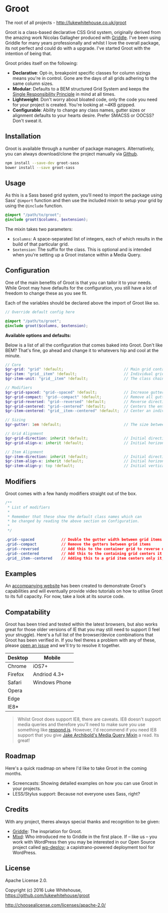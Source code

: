 # Groot
The root of all projects - http://lukewhitehouse.co.uk/groot

Groot is a class-based declarative CSS Grid system, originally derived from the amazing work Nicolas Gallagher produced with [Griddle](https://github.com/necolas/griddle). I've been using Griddle for many years professionally and whilst I love the overall package, its not perfect and could do with a upgrade. I've started Groot with the intention of being that.

Groot prides itself on the following:

- **Declarative**: Opt-in, breakpoint specific classes for column sizings means you're in control. Gone are the days of all grids adhering to the same column sizes.
- **Modular**: Defaults to a BEM structured Grid System and keeps the [Single Responsibility Principle](https://en.wikipedia.org/wiki/Single_responsibility_principle) in mind at all times.
- **Lightweight**: Don't worry about bloated code, only the code you need for your project is created. You're looking at ~4KB gzipped.
- **Configurable**: Ability to change any class names, gutter sizes or alignment defaults to your hearts desire. Prefer SMACSS or OOCSS? Don't sweat it.

## Installation

Groot is available through a number of package managers. Alternatively, you can always download/clone the project manually via [Github](http://github.com/lukewhitehouse/groot).

```sh
npm install --save-dev groot-sass
bower install --save groot-sass
```

## Usage

As this is a Sass based grid system, you’ll need to import the package using Sass’ `@import` function and then use the included mixin to setup your grid by using the `@include` function.

```scss
@import "/path/to/groot";
@include groot($columns, $extension);
```

The mixin takes two parameters:

- `$columns`: A space-separated list of integers, each of which results in the build of that particular grid.
- `$extension`: The suffix for the class. This is optional and is intended when you're setting up a Groot instance within a Media Query.

## Configuration

One of the main benefits of Groot is that you can tailor it to your needs. While Groot may have defaults for the configuration, you still have a lot of freedom to change these as you see fit.

Each of the variables should be declared above the import of Groot like so.

```scss
// Override default config here

@import "/path/to/groot";
@include groot($columns, $extension);
```

**Available options and defaults:**

Below is a list of all the configuration that comes baked into Groot. Don't like BEM? That's fine, go ahead and change it to whatevers hip and cool at the minute.

```scss
// Core
$gr-grid: "grid" !default;                           // Main grid container which holds all elements
$gr-item: "grid__item" !default;                     // Individual grid item/cell/unit/whatever you want to call it.
$gr-item-unit: "grid__item" !default;                // The class chained onto the same element as above which controls the sizing.

// Modifiers
$gr-grid-spaced: "grid--spaced" !default;            // Increase gutter size
$gr-grid-compact: "grid--compact" !default;          // Remove all gutters
$gr-grid-reversed: "grid--reversed" !default;        // Reverse direction of the grid. i.e. direction: rtl;
$gr-grid-centered: "grid--centered" !default;        // Centers the entire Grid, which grid items will inherit.
$gr-item-centered: "grid__item--centered" !default;  // Center an individual item, rather than all items.

// Sizing
$gr-gutter: 1em !default;                            // The size between each grid item. Can use any CSS unit of measurement.

// Grid Alignment
$gr-grid-direction: inherit !default;                // Initial direction of the $gr-grid
$gr-grid-align-x: inherit !default;                  // Initial horizontal alignment of the $gr-grid.

// Item Alignment
$gr-item-direction: inherit !default;                // Initial direction of the $gr-item
$gr-item-align-x: inherit !default;                  // Initial horizontal alignment of the $gr-item
$gr-item-align-y: top !default;                      // Initial vertical alignment of the $gr-item
```

## Modifiers

Groot comes with a few handy modifiers straight out of the box.


```css
/**
 * List of modifiers
 *
 * Remember that these show the default class names which can
 * be changed by reading the above section on Configuration.
 *
 */

.grid--spaced            // Double the gutter width between grid items
.grid--compact           // Remove the gutters between grid items
.grid--reversed          // Add this to the container grid to reverse direction of it.
.grid--centered          // Add this to the containing grid centers it and anything within (through CSS inheritance).
.grid__item--centered    // Adding this to a grid item centers only it, rather than all items.
```


## Examples

An [accompanying website](http://github.com/lukewhitehouse/groot-website) has been created to demonstrate Groot's capabilities and will eventually provide video tutorials on how to utilise Groot to its full capacity. For now, take a look at its source code.

## Compatability
Groot has been tried and tested within the latest browsers, but also works great for those older versions of IE that you may still need to support (I feel your struggle). Here's a full list of the browser/device combinations that Groot has been verified in. If you feel theres a problem with any of these, please [open an issue](https://github.com/lukewhitehouse/groot/issues) and we'll try to resolve it together.

| Desktop       | Mobile        |
| ------------- |---------------|
| Chrome        | iOS7+ | $1600 |
| Firefox       | Andriod 4.3+  |
| Safari        | Windows Phone |
| Opera         |               |
| Edge          |               |
| IE8*          |               |

> Whilst Groot does support IE8, there are caveats. IE8 doesn't support media queries and therefore you'll need to make sure you use something like [respond.js](https://github.com/scottjehl/Respond). However, I'd recommend if you need IE8 support that you give [Jake Archibold's Media Query Mixin](https://jakearchibald.github.io/sass-ie/) a read. Its great!

## Roadmap
Here's a quick roadmap on where I'd like to take Groot in the coming months.
- Screencasts: Showing detailed examples on how you can use Groot in your projects.
- LESS/Stylus support: Because not everyone uses Sass, right?

## Credits

With any project, theres always special thanks and recognition to be given:
- [Griddle](https://github.com/necolas/griddle): The inspriation for Groot.
- [Mixd](http://mixd.co.uk): Who introduced me to Griddle in the first place. If – like us – you work with WordPress then you may be interested in our Open Source project called [wp-deploy](https://github.com/Mixd/wp-deploy); a capistrano-powered deployment tool for WordPress.

## License

Apache License 2.0.

Copyright (c) 2016 Luke Whitehouse, https://github.com/lukewhitehouse/groot

http://choosealicense.com/licenses/apache-2.0/
